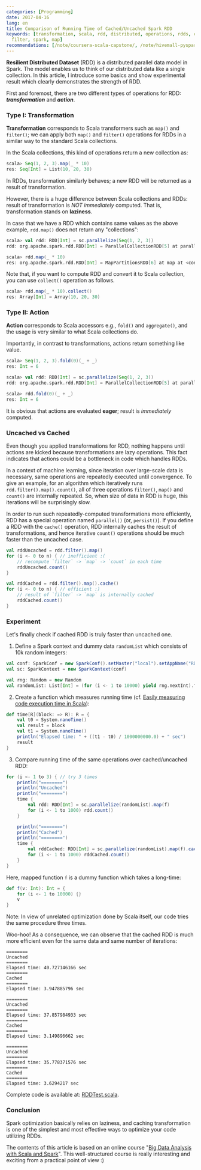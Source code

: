 ```yaml
---
categories: [Programming]
date: 2017-04-16
lang: en
title: Comparison of Running Time of Cached/Uncached Spark RDD
keywords: [transformation, scala, rdd, distributed, operations, rdds, collections,
  filter, spark, map]
recommendations: [/note/coursera-scala-capstone/, /note/hivemall-pyspark/, /note/machine-learning-product/]
---
```


**Resilient Distributed Dataset** (RDD) is a distributed parallel data model in Spark. The model enables us to think of our distributed data like a single collection. In this article, I introduce some basics and show experimental result which clearly demonstrates the strength of RDD.

First and foremost, there are two different types of operations for RDD: ***transformation*** and ***action***.

### Type I: Transformation

**Transformation** corresponds to Scala transformers such as `map()` and `filter()`; we can apply both `map()` and `filter()` operations for RDDs in a similar way to the standard Scala collections.

In the Scala collections, this kind of operations return a new collection as:

```scala
scala> Seq(1, 2, 3).map(_ * 10)
res: Seq[Int] = List(10, 20, 30)
```

In RDDs, transformation similarly behaves; a new RDD will be returned as a result of transformation.

However, there is a huge difference between Scala collections and RDDs: result of transformation is *NOT immediately* computed. That is, transformation stands on **laziness**.

In case that we have a RDD which contains same values as the above example, `rdd.map()` does not return any "collections":

```scala
scala> val rdd: RDD[Int] = sc.parallelize(Seq(1, 2, 3))
rdd: org.apache.spark.rdd.RDD[Int] = ParallelCollectionRDD[5] at parallelize at <console>:20

scala> rdd.map(_ * 10)
res: org.apache.spark.rdd.RDD[Int] = MapPartitionsRDD[6] at map at <console>:22
```

Note that, if you want to compute RDD and convert it to Scala collection, you can use `collect()` operation as follows.

```scala
scala> rdd.map(_ * 10).collect()
res: Array[Int] = Array(10, 20, 30)
```

### Type II: Action

**Action** corresponds to Scala accessors e.g., `fold()` and `aggregate()`, and the usage is very similar to what Scala collections do.

Importantly, in contrast to transformations, actions return something like value.

```scala
scala> Seq(1, 2, 3).fold(0)(_ + _)
res: Int = 6
```

```scala
scala> val rdd: RDD[Int] = sc.parallelize(Seq(1, 2, 3))
rdd: org.apache.spark.rdd.RDD[Int] = ParallelCollectionRDD[5] at parallelize at <console>:20

scala> rdd.fold(0)(_ + _)
res: Int = 6
```

It is obvious that actions are evaluated **eager**; result is *immediately* computed.

### Uncached vs Cached

Even though you applied transformations for RDD, nothing happens until actions are kicked because transformations are lazy operations. This fact indicates that actions could be a bottleneck in code which handles RDDs.

In a context of machine learning, since iteration over large-scale data is necessary, same operations are repeatedly executed until convergence. To give an example, for an algorithm which iteratively runs `rdd.filter().map().count()`, all of three operations `filter()`, `map()` and `count()` are internally repeated. So, when size of data in RDD is huge, this iterations will be surprisingly slow.

In order to run such repeatedly-computed transformations more efficiently, RDD has a special operation named `parallel()` (or, `persist()`). If you define a RDD with the `cache()` operation, RDD internally caches the result of transformations, and hence iterative `count()` operations should be much faster than the uncached case.

```scala
val rddUncached = rdd.filter().map()
for (i <- 0 to n) { // inefficient :(
	// recompute `filter` -> `map` -> `count` in each time
	rddUncached.count()
}
```

```scala
val rddCached = rdd.filter().map().cache()
for (i <- 0 to n) { // efficient :)
	// result of `filter` -> `map` is internally cached
	rddCached.count()
}
```

### Experiment

Let's finally check if cached RDD is truly faster than uncached one.

1) Define a Spark context and dummy data `randomList` which consists of 10k random integers:

```scala
val conf: SparkConf = new SparkConf().setMaster("local").setAppName("RDDTest")
val sc: SparkContext = new SparkContext(conf)

val rng: Random = new Random
val randomList: List[Int] = (for (i <- 1 to 10000) yield rng.nextInt).toList
```

2) Create a function which measures running time (cf. [Easily measuring code execution time in Scala](http://biercoff.com/easily-measuring-code-execution-time-in-scala/)):

```scala
def time[R](block: => R): R = {
	val t0 = System.nanoTime()
	val result = block
	val t1 = System.nanoTime()
	println("Elapsed time: " + ((t1 - t0) / 1000000000.0) + " sec")
	result
}
```

3) Compare running time of the same operations over cached/uncached RDD:

```scala
for (i <- 1 to 3) { // try 3 times
	println("========")
	println("Uncached")
	println("========")
	time {
		val rdd: RDD[Int] = sc.parallelize(randomList).map(f)
		for (i <- 1 to 1000) rdd.count()
	}

	println("========")
	println("Cached")
	println("========")
	time {
		val rddCached: RDD[Int] = sc.parallelize(randomList).map(f).cache()
		for (i <- 1 to 1000) rddCached.count()
	}
}
```

Here, mapped function `f` is a dummy function which takes a long-time:

```scala
def f(v: Int): Int = {
	for (i <- 1 to 10000) {}
	v
}
```

Note: In view of unrelated optimization done by Scala itself, our code tries the same procedure three times.

Woo-hoo! As a consequence, we can observe that the cached RDD is much more efficient even for the same data and same number of iterations:

```
========
Uncached
========
Elapsed time: 40.727146166 sec
========
Cached
========
Elapsed time: 3.947885796 sec
```

```
========
Uncached
========
Elapsed time: 37.857984933 sec
========
Cached
========
Elapsed time: 3.149896662 sec
```

```
========
Uncached
========
Elapsed time: 35.778371576 sec
========
Cached
========
Elapsed time: 3.6294217 sec
```

Complete code is available at: [RDDTest.scala](https://github.com/takuti-sandbox/tmp/blob/644d7c6e85c7f111b0f340ece37bc1d4434bb5e5/scala/src/main/scala/rdd/RDDTest.scala).

### Conclusion

Spark optimization basically relies on laziness, and caching transformation is one of the simplest and most effective ways to optimize your code utilizing RDDs.

The contents of this article is based on an online course "[Big Data Analysis with Scala and Spark](https://www.coursera.org/learn/scala-spark-big-data)". This well-structured course is really interesting and exciting from a practical point of view :)